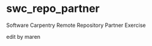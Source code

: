 swc_repo_partner
================

Software Carpentry Remote Repository Partner Exercise

edit by maren